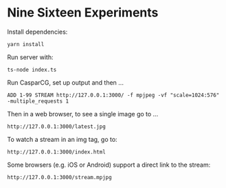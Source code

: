 # Nine Sixteen Experiments

Install dependencies:

    yarn install

Run server with:

    ts-node index.ts

Run CasparCG, set up output and then ...

    ADD 1-99 STREAM http://127.0.0.1:3000/ -f mpjpeg -vf "scale=1024:576" -multiple_requests 1

Then in a web browser, to see a single image go to ...

    http://127.0.0.1:3000/latest.jpg

To watch a stream in an img tag, go to:

    http://127.0.0.1:3000/index.html

Some browsers (e.g. iOS or Android) support a direct link to the stream:

    http://127.0.0.1:3000/stream.mpjpg
